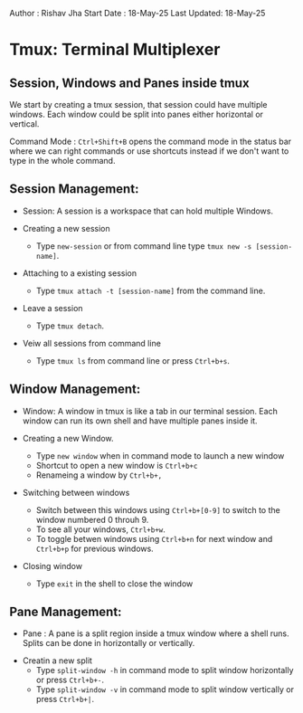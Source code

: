 Author : Rishav Jha
Start Date : 18-May-25
Last Updated: 18-May-25

# Tmux: Terminal Multiplexer

## Session, Windows and Panes inside tmux

We start by creating a tmux session, that session could have multiple windows. Each window could be split into panes either
horizontal or vertical.

Command Mode : `Ctrl+Shift+B` opens the command mode in the status bar where we can right commands or use shortcuts instead if we
don't want to type in the whole command.

## Session Management:

- Session: A session is a workspace that can hold multiple Windows.

* Creating a new session

  - Type `new-session` or from command line type `tmux new -s [session-name]`.

* Attaching to a existing session

  - Type `tmux attach -t [session-name]` from the command line.

* Leave a session

  - Type `tmux detach`.

* Veiw all sessions from command line
  - Type `tmux ls` from command line or press `Ctrl+b+s`.

## Window Management:

- Window: A window in tmux is like a tab in our terminal session. Each window can run its own shell and have multiple panes inside it.

* Creating a new Window.

  - Type `new window` when in command mode to launch a new window
  - Shortcut to open a new window is `Ctrl+b+c`
  - Renameing a window by `Ctrl+b+,`

* Switching between windows

  - Switch between this windows using `Ctrl+b+[0-9]` to switch to the window numbered 0 throuh 9.
  - To see all your windows, `Ctrl+b+w`.
  - To toggle betwen windows using `Ctrl+b+n` for next window and `Ctrl+b+p` for previous windows.

* Closing window
  - Type `exit` in the shell to close the window

## Pane Management:

- Pane : A pane is a split region inside a tmux window where a shell runs. Splits can be done in horizontally or vertically.

* Creatin a new split
  - Type `split-window -h` in command mode to split window horizontally or press `Ctrl+b+-`.
  - Type `split-window -v` in command mode to split window vertically or press `Ctrl+b+|`.
